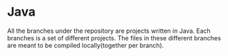 # Java

All the branches under the repository are projects written in Java. Each branches is a set of different projects.
The files in these different branches are meant to be compiled locally(together per branch).
